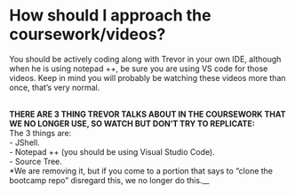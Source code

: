 # How should I approach the coursework/videos?

You should be actively coding along with Trevor in your own IDE, although when he is using notepad ++, be sure you are using VS code for those videos. Keep in mind you will probably be watching these videos more than once, that’s very normal.

\
**THERE ARE 3 THING TREVOR TALKS ABOUT IN THE COURSEWORK THAT WE NO LONGER USE, SO WATCH BUT DON’T TRY TO REPLICATE:**\
The 3 things are:\
\- JShell.\
\- Notepad ++ (you should be using Visual Studio Code).\
\- Source Tree.\
\*We are removing it, but if you come to a portion that says to “clone the bootcamp repo” disregard this, we no longer do this.__
